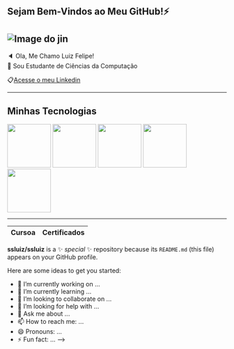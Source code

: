 ## Sejam Bem-Vindos ao Meu GitHub!⚡

![Image do jin](https://github.com/user-attachments/assets/10a750b1-bba7-4605-9e78-a229e73ecd73) 
-----
🔈 Ola, Me Chamo Luiz Felipe!<br>
💬 Sou Estudante de Ciências da Computação 

📋[Acesse o meu Linkedin](https://www.linkedin.com/in/luiz-felipe-santiago-5754a7173/)

----

## Minhas Tecnologias


<img src="https://cdn.jsdelivr.net/gh/devicons/devicon@latest/icons/java/java-original.svg" width="100px">          
<img src="https://cdn.jsdelivr.net/gh/devicons/devicon@latest/icons/javascript/javascript-original.svg" width="100px">
<img src="https://cdn.jsdelivr.net/gh/devicons/devicon@latest/icons/angular/angular-original.svg" width="100px">
<img src="https://cdn.jsdelivr.net/gh/devicons/devicon@latest/icons/github/github-original-wordmark.svg" width="100px">                    
<img src="https://cdn.jsdelivr.net/gh/devicons/devicon@latest/icons/amazonwebservices/amazonwebservices-original-wordmark.svg" width="100px">

----
|Cursoa | Certificados |
|-------| -------------| 


**ssluiz/ssluiz** is a ✨ _special_ ✨ repository because its `README.md` (this file) appears on your GitHub profile.

Here are some ideas to get you started:

- 🔭 I’m currently working on ...
- 🌱 I’m currently learning ...
- 👯 I’m looking to collaborate on ...
- 🤔 I’m looking for help with ...
- 💬 Ask me about ...
- 📫 How to reach me: ...
- 😄 Pronouns: ...
- ⚡ Fun fact: ...
-->
